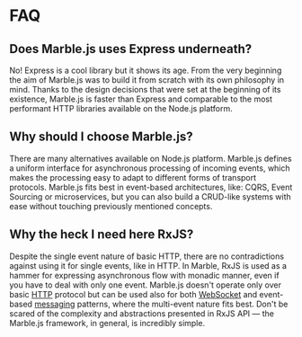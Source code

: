 # FAQ

## Does Marble.js uses Express underneath?

No! Express is a cool library but it shows its age. From the very beginning the aim of Marble.js was to build it from scratch with its own philosophy in mind. Thanks to the design decisions that were set at the beginning of its existence, Marble.js is faster than Express and comparable to the most performant HTTP libraries available on the Node.js platform.

## Why should I choose Marble.js?

There are many alternatives available on Node.js platform. Marble.js defines a uniform interface for asynchronous processing of incoming events, which makes the processing easy to adapt to different forms of transport protocols. Marble.js fits best in event-based architectures, like: CQRS, Event Sourcing or microservices, but you can also build a CRUD-like systems with ease without touching previously mentioned concepts.

## Why the heck I need here RxJS?

Despite the single event nature of basic HTTP, there are no contradictions against using it for single events, like in HTTP. In Marble, RxJS is used as a hammer for expressing asynchronous flow with monadic manner, even if you have to deal with only one event. Marble.js doesn't operate only over basic [HTTP](../http/effects.md) protocol but can be used also for both [WebSocket](../messaging/websockets.md) and event-based [messaging](../messaging/core-concepts/effects.md) patterns, where the multi-event nature fits best. Don't be scared of the complexity and abstractions presented in RxJS API — the Marble.js framework, in general, is incredibly simple.



